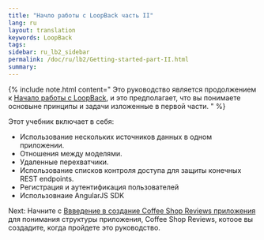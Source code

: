 ```yaml
---
title: "Начло работы с LoopBack часть II"
lang: ru
layout: translation
keywords: LoopBack
tags:
sidebar: ru_lb2_sidebar
permalink: /doc/ru/lb2/Getting-started-part-II.html
summary:
---
```


{% include note.html content="
Это руководство является продолжением к [Начало работы с LoopBack](/doc/ru/lb2/-LoopBack.html), и это предполагает, что вы понимаете основыне принципы и задачи изложенные в первой части.
" %}

Этот учебник включает в себя:

*   Использование нескольких источников данных в одном приложении.
*   Отношения между моделями.
*   Удаленные перехватчики.
*   Использование списков контроля доступа для защиты конечных REST endpoints.
*   Регистрация и аутентификация пользователей
*   Использовнаие AngularJS SDK

Next: Начните с [Ввведение в создание Coffee Shop Reviews приложения](/doc/ru/lb2/-Coffee-Shop-Reviews-.html) для понимания структуры приложения, Coffee Shop Reviews, котоое вы создадите, когда пройдете это руководство.
